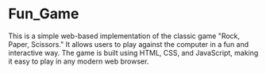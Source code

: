 # Fun_Game
This is a simple web-based implementation of the classic game "Rock, Paper, Scissors." It allows users to play against the computer in a fun and interactive way. The game is built using HTML, CSS, and JavaScript, making it easy to play in any modern web browser.
